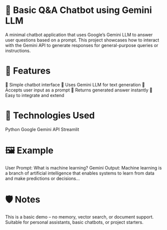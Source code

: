 # 🤖 Basic Q&A Chatbot using Gemini LLM
A minimal chatbot application that uses Google’s Gemini LLM to answer user questions based on a prompt. This project showcases how to interact with the Gemini API to generate responses for general-purpose queries or instructions.

# 📌 Features
🔹 Simple chatbot interface
🔹 Uses Gemini LLM for text generation
🔹 Accepts user input as a prompt
🔹 Returns generated answer instantly
🔹 Easy to integrate and extend

# 🚀 Technologies Used
Python
Google Gemini API
Streamlit

# 🖼️ Example
User Prompt: What is machine learning?
Gemini Output: Machine learning is a branch of artificial intelligence that enables systems to learn from data and make predictions or decisions...

# 🛡️ Notes
This is a basic demo – no memory, vector search, or document support.
Suitable for personal assistants, basic chatbots, or project starters.



